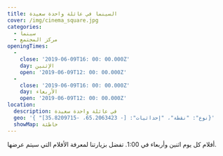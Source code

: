 ```yaml
---
title: السينما في عائلة واحدة سعيدة
cover: /img/cinema_square.jpg
categories:
  - سينما
  - مركز المجتمع
openingTimes:
  - 
    close: '2019-06-09T16: 00: 00.000Z'
    day: الإثنين
    open: '2019-06-09T12: 00: 00.000Z'
  - 
    close: '2019-06-09T16: 00: 00.000Z'
    day: الأربعاء
    open: '2019-06-09T12: 00: 00.000Z'
location:
  description: في عائلة واحدة سعيدة
  geo: '{ "نوع": "نقطة"، "إحداثيات": [- 65.2063423، -35،8209715]}'
  showMap: خاطئة
---
```


أفلام كل يوم اثنين وأربعاء في 1:00. تفضل بزيارتنا لمعرفة الأفلام التي سيتم عرضها.